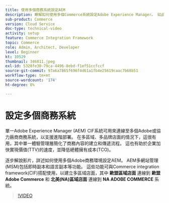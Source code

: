 ```yaml
---
title: 使用多個商務系統設定AEM
description: 瞭解如何使用多個Commerce系統設定Adobe Experience Manager。 如此一來，專案便可支援單一體驗管理層，其可連線至多個Adobe或協力廠商商務後端，以用於多品牌、多區域店面。
sub-product: Commerce
version: Cloud Service
doc-type: technical-video
activity: setup
feature: Commerce Integration Framework
topic: Commerce
role: Admin, Architect, Developer
level: Beginner
kt: 10529
thumbnail: 346811.jpeg
exl-id: 5328fe30-79ca-4496-8ebd-f1ef51ccfccf
source-git-commit: 97a6a7865f696f4d61a1fb4e25619caac7b68b51
workflow-type: tm+mt
source-wordcount: '174'
ht-degree: 0%

---
```


# 設定多個商務系統

單一Adobe Experience Manager (AEM) CIF系統可用來連線至多個Adobe或協力廠商商務系統，以支援進階部署。 在多區域、多品牌店面的情況下，這很有用，其中單一體驗管理層簡化了商務內容的建立和傳遞流程。 這也有助於企業加快實現價值(TTV)的速度，並降低總體擁有成本(TCO)。

逐步解說影片，詳述如何使用多個Adobe商務環境設定AEM。 AEM多網站管理(MSM)包括即時副本和語言副本等功能。 這些功能可與Commerce integration framework(CIF)搭配使用，以建立多區域店面，其中 __歐盟區域店面__ 連線到 __歐盟Adobe Commerce__ 和 __北美(NA)區域店面__ 連線到 __NA ADOBE COMMERCE__ 系統。

>[!VIDEO](https://video.tv.adobe.com/v/346811/?quality=12&learn=on)
